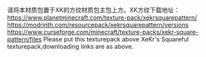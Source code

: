 请将本材质包置于XK的方纹材质包主包上方。XK方纹下载地址：
https://www.planetminecraft.com/texture-pack/xekrsquarepattern/
https://modrinth.com/resourcepack/xekrsquarepattern/versions
https://www.curseforge.com/minecraft/texture-packs/xekr-square-pattern/files
Please put this texturepack above XeKr's Squareful texturepack,downloading links are as above.
